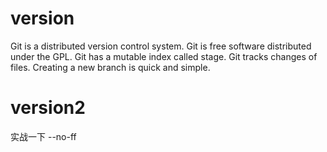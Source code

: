 # version
Git is a distributed version control system.
Git is free software distributed under the GPL.
Git has a mutable index called stage.
Git tracks changes of files.
Creating a new branch is quick and simple.

# version2
实战一下 --no-ff